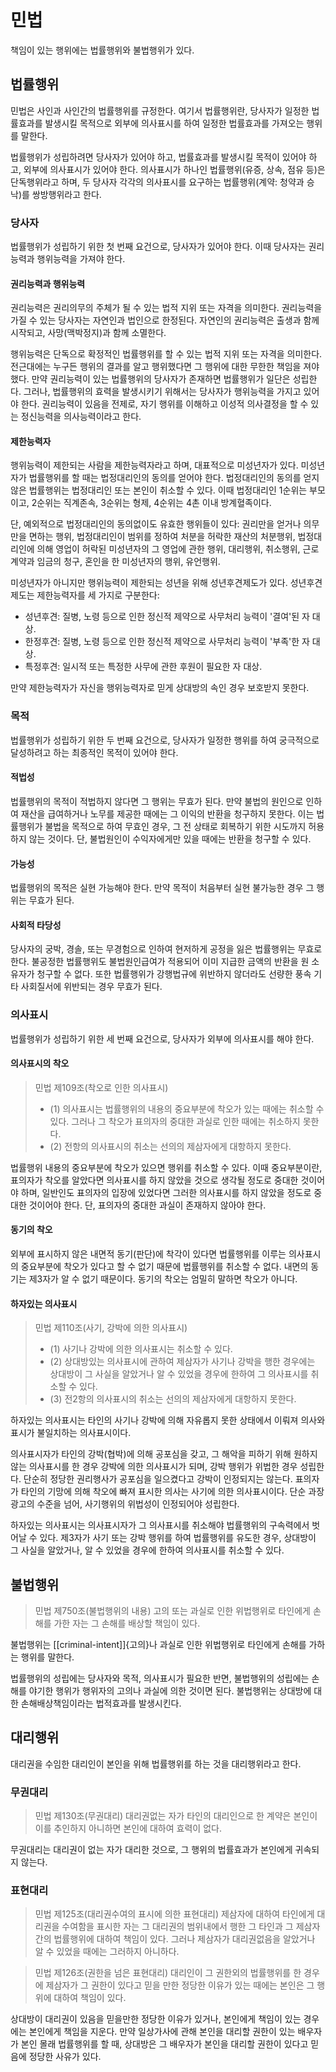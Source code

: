 # 민법

책임이 있는 행위에는 법률행위와 불법행위가 있다.

## 법률행위

민법은 사인과 사인간의 법률행위를 규정한다. 여기서 법률행위란, 당사자가 일정한 법률효과를 발생시킬 목적으로 외부에 의사표시를 하여 일정한 법률효과를 가져오는 행위를 말한다.

법률행위가 성립하려면 당사자가 있어야 하고, 법률효과를 발생시킬 목적이 있어야 하고, 외부에 의사표시가 있어야 한다. 의사표시가 하나인 법률행위(유증, 상속, 점유 등)은 단독행위라고 하며, 두 당사자 각각의 의사표시를 요구하는 법률행위(계약: 청약과 승낙)를 쌍방행위라고 한다.

### 당사자

법률행위가 성립하기 위한 첫 번째 요건으로, 당사자가 있어야 한다. 이때 당사자는 권리능력과 행위능력을 가져야 한다.

#### 권리능력과 행위능력

권리능력은 권리의무의 주체가 될 수 있는 법적 지위 또는 자격을 의미한다. 권리능력을 가질 수 있는 당사자는 자연인과 법인으로 한정된다. 자연인의 권리능력은 출생과 함께 시작되고, 사망(맥박정지)과 함께 소멸한다.

행위능력은 단독으로 확정적인 법률행위를 할 수 있는 법적 지위 또는 자격을 의미한다. 전근대에는 누구든 행위의 결과를 알고 행위했다면 그 행위에 대한 무한한 책임을 져야 했다. 만약 권리능력이 있는 법률행위의 당사자가 존재하면 법률행위가 일단은 성립한다. 그러나, 법률행위의 효력을 발생시키기 위해서는 당사자가 행위능력을 가지고 있어야 한다. 권리능력이 있음을 전제로, 자기 행위를 이해하고 이성적 의사결정을 할 수 있는 정신능력을 의사능력이라고 한다.

#### 제한능력자

행위능력이 제한되는 사람을 제한능력자라고 하며, 대표적으로 미성년자가 있다. 미성년자가 법률행위를 할 때는 법정대리인의 동의를 얻어야 한다. 법정대리인의 동의를 얻지 않은 법률행위는 법정대리인 또는 본인이 취소할 수 있다. 이때 법정대리인 1순위는 부모이고, 2순위는 직계존속, 3순위는 형제, 4순위는 4촌 이내 방계혈족이다.

단, 예외적으로 법정대리인의 동의없이도 유효한 행위들이 있다: 권리만을 얻거나 의무만을 면하는 행위, 법정대리인이 범위를 정하여 처분을 허락한 재산의 처분행위, 법정대리인에 의해 영업이 허락된 미성년자의 그 영업에 관한 행위, 대리행위, 취소행위, 근로계약과 임금의 청구, 혼인을 한 미성년자의 행위, 유언행위.

미성년자가 아니지만 행위능력이 제한되는 성년을 위해 성년후견제도가 있다. 성년후견제도는 제한능력자를 세 가지로 구분한다:

- 성년후견: 질병, 노령 등으로 인한 정신적 제약으로 사무처리 능력이 '결여'된 자 대상.
- 한정후견: 질병, 노령 등으로 인한 정신적 제약으로 사무처리 능력이 '부족'한 자 대상.
- 특정후견: 일시적 또는 특정한 사무에 관한 후원이 필요한 자 대상.

만약 제한능력자가 자신을 행위능력자로 믿게 상대방의 속인 경우 보호받지 못한다.

### 목적

법률행위가 성립하기 위한 두 번째 요건으로, 당사자가 일정한 행위를 하여 궁극적으로 달성하려고 하는 최종적인 목적이 있어야 한다.

#### 적법성

법률행위의 목적이 적법하지 않다면 그 행위는 무효가 된다. 만약 불법의 원인으로 인하여 재산을 급여하거나 노무를 제공한 때에는 그 이익의 반환을 청구하지 못한다. 이는 법률행위가 불법을 목적으로 하여 무효인 경우, 그 전 상태로 회복하기 위한 시도까지 허용하지 않는 것이다. 단, 불법원인이 수익자에게만 있을 때에는 반환을 청구할 수 있다.

#### 가능성

법률행위의 목적은 실현 가능해야 한다. 만약 목적이 처음부터 실현 불가능한 경우 그 행위는 무효가 된다.

#### 사회적 타당성

당사자의 궁박, 경솔, 또는 무경험으로 인하여 현저하게 공정을 잃은 법률행위는 무효로 한다. 불공정한 법률행위도 불법원인급여가 적용되어 이미 지급한 금액의 반환을 원 소유자가 청구할 수 없다. 또한 법률행위가 강행법규에 위반하지 않더라도 선량한 풍속 기타 사회질서에 위반되는 경우 무효가 된다.

### 의사표시

법률행위가 성립하기 위한 세 번째 요건으로, 당사자가 외부에 의사표시를 해야 한다.

#### 의사표시의 착오

> 민법 제109조(착오로 인한 의사표시)
> - (1) 의사표시는 법률행위의 내용의 중요부분에 착오가 있는 때에는 취소할 수 있다. 그러나 그 착오가 표의자의 중대한 과실로 인한 때에는 취소하지 못한다.
> - (2) 전항의 의사표시의 취소는 선의의 제삼자에게 대항하지 못한다.

법률행위 내용의 중요부분에 착오가 있으면 행위를 취소할 수 있다. 이때 중요부분이란, 표의자가 착오를 알았다면 의사표시를 하지 않았을 것으로 생각될 정도로 중대한 것이어야 하며, 일반인도 표의자의 입장에 있었다면 그러한 의사표시를 하지 않았을 정도로 중대한 것이어야 한다. 단, 표의자의 중대한 과실이 존재하지 않아야 한다.

#### 동기의 착오

외부에 표시하지 않은 내면적 동기(판단)에 착각이 있다면 법률행위를 이루는 의사표시의 중요부분에 착오가 있다고 할 수 없기 때문에 법률행위를 취소할 수 없다. 내면의 동기는 제3자가 알 수 없기 때문이다. 동기의 착오는 엄밀히 말하면 착오가 아니다.

#### 하자있는 의사표시

> 민법 제110조(사기, 강박에 의한 의사표시)
> - (1) 사기나 강박에 의한 의사표시는 취소할 수 있다.
> - (2) 상대방있는 의사표시에 관하여 제삼자가 사기나 강박을 행한 경우에는 상대방이 그 사실을 알았거나 알 수 있었을 경우에 한하여 그 의사표시를 취소할 수 있다.
> - (3) 전2항의 의사표시의 취소는 선의의 제삼자에게 대항하지 못한다.

하자있는 의사표시는 타인의 사기나 강박에 의해 자유롭지 못한 상태에서 이뤄져 의사와 표시가 불일치하는 의사표시이다.

의사표시자가 타인의 강박(협박)에 의해 공포심을 갖고, 그 해악을 피하기 위해 원하지 않는 의사표시를 한 경우 강박에 의한 의사표시가 되며, 강박 행위가 위법한 경우 성립한다. 단순히 정당한 권리행사가 공포심을 일으켰다고 강박이 인정되지는 않는다. 표의자가 타인의 기망에 의해 착오에 빠져 표시한 의사는 사기에 의한 의사표시이다. 단순 과장광고의 수준을 넘어, 사기행위의 위법성이 인정되어야 성립한다.

하자있는 의사표시는 의사표시자가 그 의사표시를 취소해야 법률행위의 구속력에서 벗어날 수 있다. 제3자가 사기 또는 강박 행위를 하여 법률행위를 유도한 경우, 상대방이 그 사실을 알았거나, 알 수 있었을 경우에 한하여 의사표시를 취소할 수 있다.

## 불법행위

> 민법 제750조(불법행위의 내용) 고의 또는 과실로 인한 위법행위로 타인에게 손해를 가한 자는 그 손해를 배상할 책임이 있다.

불법행위는 [[criminal-intent]]{고의}나 과실로 인한 위법행위로 타인에게 손해를 가하는 행위를 말한다.

법률행위의 성립에는 당사자와 목적, 의사표시가 필요한 반면, 불법행위의 성립에는 손해를 야기한 행위가 행위자의 고의나 과실에 의한 것이면 된다. 불법행위는 상대방에 대한 손해배상책임이라는 법적효과를 발생시킨다.

## 대리행위

대리권을 수임한 대리인이 본인을 위해 법률행위를 하는 것을 대리행위라고 한다.

### 무권대리

> 민법 제130조(무권대리) 대리권없는 자가 타인의 대리인으로 한 계약은 본인이 이를 추인하지 아니하면 본인에 대하여 효력이 없다.

무권대리는 대리권이 없는 자가 대리한 것으로, 그 행위의 법률효과가 본인에게 귀속되지 않는다.

### 표현대리

> 민법 제125조(대리권수여의 표시에 의한 표현대리) 제삼자에 대하여 타인에게 대리권을 수여함을 표시한 자는 그 대리권의 범위내에서 행한 그 타인과 그 제삼자간의 법률행위에 대하여 책임이 있다. 그러나 제삼자가 대리권없음을 알았거나 알 수 있었을 때에는 그러하지 아니하다.

> 민법 제126조(권한을 넘은 표현대리) 대리인이 그 권한외의 법률행위를 한 경우에 제삼자가 그 권한이 있다고 믿을 만한 정당한 이유가 있는 때에는 본인은 그 행위에 대하여 책임이 있다.

상대방이 대리권이 있음을 믿을만한 정당한 이유가 있거나, 본인에게 책임이 있는 경우에는 본인에게 책임을 지운다. 만약 일상가사에 관해 본인을 대리할 권한이 있는 배우자가 본인 몰래 법률행위를 할 때, 상대방은 그 배우자가 본인을 대리할 권한이 있다고 믿음에 정당한 사유가 있다.
